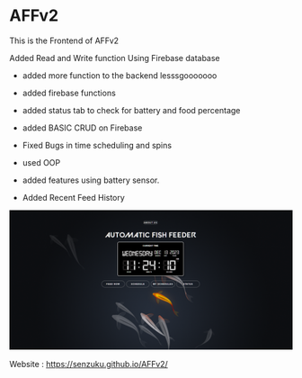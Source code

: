 # AFFv2
This is the Frontend of AFFv2

Added Read and Write function Using Firebase database

* added more function to the backend lesssgooooooo

* added firebase functions

* added status tab to check for battery and food percentage

* added BASIC CRUD on Firebase

* Fixed Bugs in time scheduling and spins

* used OOP 

* added features using battery sensor.

* Added Recent Feed History

![GitHub Wallpaper](background/backgrounddddddd.png)

Website : https://senzuku.github.io/AFFv2/
